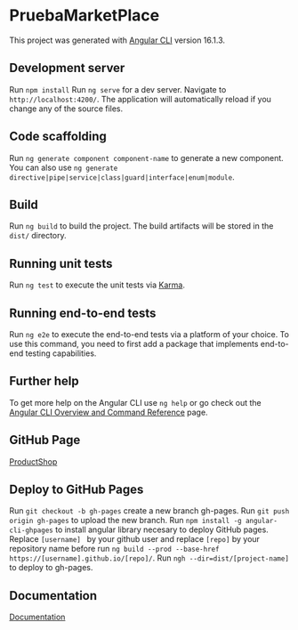 # PruebaMarketPlace

This project was generated with [Angular CLI](https://github.com/angular/angular-cli) version 16.1.3.

## Development server
Run `npm install`
Run `ng serve` for a dev server. Navigate to `http://localhost:4200/`. The application will automatically reload if you change any of the source files.

## Code scaffolding

Run `ng generate component component-name` to generate a new component. You can also use `ng generate directive|pipe|service|class|guard|interface|enum|module`.

## Build

Run `ng build` to build the project. The build artifacts will be stored in the `dist/` directory.

## Running unit tests

Run `ng test` to execute the unit tests via [Karma](https://karma-runner.github.io).

## Running end-to-end tests

Run `ng e2e` to execute the end-to-end tests via a platform of your choice. To use this command, you need to first add a package that implements end-to-end testing capabilities.

## Further help

To get more help on the Angular CLI use `ng help` or go check out the [Angular CLI Overview and Command Reference](https://angular.io/cli) page.

## GitHub Page
[ProductShop](https://javier12casta.github.io/MarketPlacePrueba/home)

## Deploy to GitHub Pages
Run `git checkout -b gh-pages` create a new branch gh-pages.
Run `git push origin gh-pages` to upload the new branch.
Run `npm install -g angular-cli-ghpages` to install angular library necesary to deploy GitHub pages.
Replace `[username] ` by your github user and replace `[repo]` by your repository name before run `ng build --prod --base-href https://[username].github.io/[repo]/`.
Run `ngh --dir=dist/[project-name]` to deploy to gh-pages.

## Documentation
[Documentation](https://market-place-prueba.vercel.app/)

